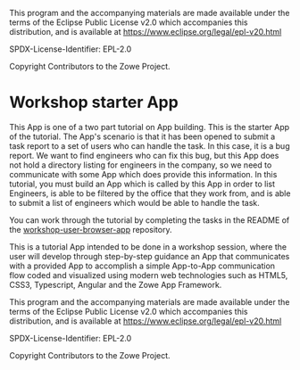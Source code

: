 This program and the accompanying materials are
made available under the terms of the Eclipse Public License v2.0 which accompanies
this distribution, and is available at https://www.eclipse.org/legal/epl-v20.html

SPDX-License-Identifier: EPL-2.0

Copyright Contributors to the Zowe Project.
# Workshop starter App

This App is one of a two part tutorial on App building.
This is the starter App of the tutorial.
The App's scenario is that it has been opened to submit a task report to a set of users who can handle the task.
In this case, it is a bug report. We want to find engineers who can fix this bug, but this App does not hold a directory listing for engineers in the company, so we need to communicate with some App which does provide this information.
In this tutorial, you must build an App which is called by this App in order to list Engineers, is able to be filtered by the office that they work from, and is able to submit a list of engineers which would be able to handle the task.

You can work through the tutorial by completing the tasks in the README of the [workshop-user-browser-app](https://github.com/zowe/workshop-user-browser-app) repository.

This is a tutorial App intended to be done in a workshop session, where the user will develop through step-by-step guidance an App that communicates with a provided App to accomplish a simple App-to-App communication flow coded and visualized using modern web technologies such as HTML5, CSS3, Typescript, Angular and the Zowe App Framework.



This program and the accompanying materials are
made available under the terms of the Eclipse Public License v2.0 which accompanies
this distribution, and is available at https://www.eclipse.org/legal/epl-v20.html

SPDX-License-Identifier: EPL-2.0

Copyright Contributors to the Zowe Project.
